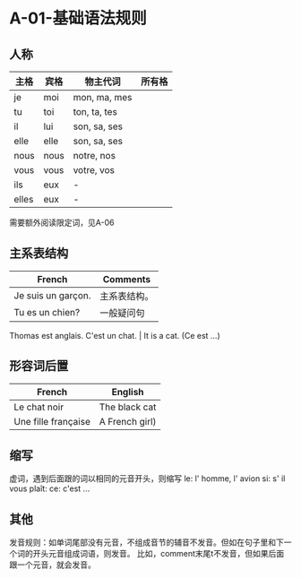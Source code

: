 ﻿# A-01-基础语法规则

## 人称

主格 | 宾格 | 物主代词 | 所有格
---- | ---- | ---- | ----
je | moi | mon, ma, mes |
tu | toi | ton, ta, tes |
il | lui | son, sa, ses |
elle | elle | son, sa, ses |
nous | nous | notre, nos |
vous | vous | votre, vos |
ils | eux | - |
elles | eux | - |

需要额外阅读限定词，见A-06

## 主系表结构

French | Comments
---- | ----
Je suis un garçon. | 主系表结构。
Tu es un chien? | 一般疑问句
Thomas est anglais. 
C'est un chat. | It is a cat. (Ce est ...)

## 形容词后置

French | English
---- | ----
Le chat noir | The black cat
Une fille française | A French girl)

## 缩写
虚词，遇到后面跟的词以相同的元音开头，则缩写
le: l' homme, l' avion
si: s' il vous plaît: 
ce: c'est ...

## 其他

发音规则：如单词尾部没有元音，不组成音节的辅音不发音。但如在句子里和下一个词的开头元音组成词语，则发音。
比如，comment末尾t不发音，但如果后面跟一个元音，就会发音。
